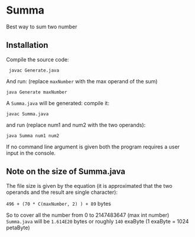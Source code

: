# Summa
Best way to sum two number

## Installation
Compile the source code:

``` javac Generate.java```

And run: (replace ```maxNumber``` with the max operand of the sum)

```java Generate maxNumber```

A ```Summa.java``` will be generated: compile it:

```javac Summa.java```

and run (replace num1 and num2 with the two operands):

```java Summa num1 num2```

If no command line argument is given both the program requires a user input in the console.

## Note on the size of Summa.java
The file size is given by the equation (it is approximated that the two operands and the result are single character):

```496 + (70 * C(maxNumber, 2) ) + 89``` bytes

So to cover all the number from 0 to 2147483647 (max int number) ```Summa.java``` will be ```1.614E20``` bytes or roughly ```140``` exaByte (1 exaByte = 1024 petaByte)
